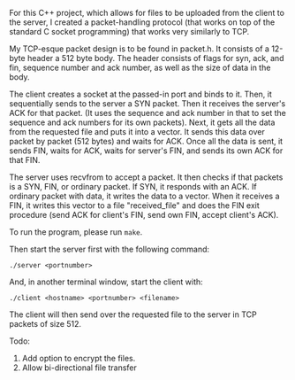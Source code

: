 For this C++ project, which allows for files to be uploaded from the client to the server, I created a packet-handling protocol (that works on top of the standard C socket programming) that works very similarly to TCP.

My TCP-esque packet design is to be found in packet.h. It consists of a 12-byte header a 512 byte body. The header consists of flags for syn, ack, and fin, sequence number and ack number, as well as the size of data in the body.

The client creates a socket at the passed-in port and binds to it. Then, it sequentially sends to the server a SYN packet. Then it receives the server's ACK for that packet. (It uses the sequence and ack number in that to set the sequence and ack numbers for its own packets). Next, it gets all the data from the requested file and puts it into a vector. It sends this data over packet by packet (512 bytes) and waits for ACK. Once all the data is sent, it sends FIN, waits for ACK, waits for server's FIN, and sends its own ACK for that FIN.

The server uses recvfrom to accept a packet. It then checks if that packets is a SYN, FIN, or ordinary packet. If SYN, it responds with an ACK. If ordinary packet with data, it writes the data to a vector. When it receives a FIN, it writes this vector to a file "received_file" and does the FIN exit procedure (send ACK for client's FIN, send own FIN, accept client's ACK).

To run the program, please run `make`.

Then start the server first with the following command:

`./server <portnumber>`

And, in another terminal window, start the client with:

`./client <hostname> <portnumber> <filename>`

The client will then send over the requested file to the server in TCP packets of size 512.

Todo:
1. Add option to encrypt the files. 
2. Allow bi-directional file transfer
